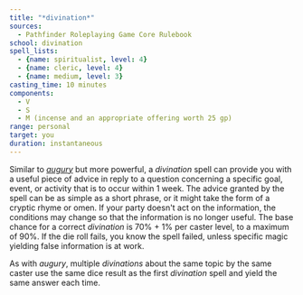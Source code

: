 ```yaml
---
title: "*divination*"
sources:
  - Pathfinder Roleplaying Game Core Rulebook
school: divination
spell_lists:
  - {name: spiritualist, level: 4}
  - {name: cleric, level: 4}
  - {name: medium, level: 3}
casting_time: 10 minutes
components:
  - V
  - S
  - M (incense and an appropriate offering worth 25 gp)
range: personal
target: you
duration: instantaneous
---
```


Similar to [*augury*](/spells/augury/) but more powerful, a *divination* spell can provide you with a useful piece of advice in reply to a question concerning a specific goal, event, or activity that is to occur within 1 week. The advice granted by the spell can be as simple as a short phrase, or it might take the form of a cryptic rhyme or omen. If your party doesn't act on the information, the conditions may change so that the information is no longer useful. The base chance for a correct *divination* is 70% + 1% per caster level, to a maximum of 90%. If the die roll fails, you know the spell failed, unless specific magic yielding false information is at work.

As with *augury*, multiple *divinations* about the same topic by the same caster use the same dice result as the first *divination* spell and yield the same answer each time.

